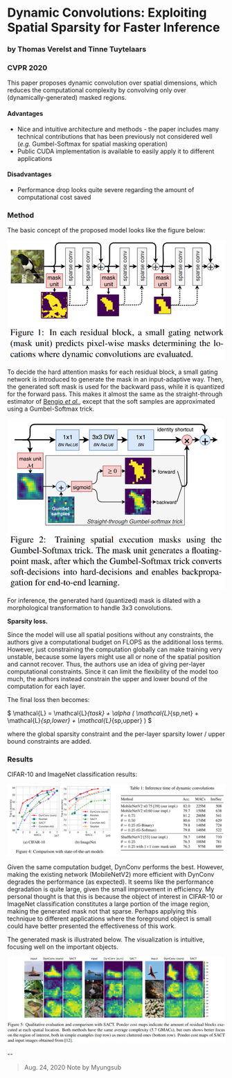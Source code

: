 # Dynamic Convolutions: Exploiting Spatial Sparsity for Faster Inference
### by Thomas Verelst and Tinne Tuytelaars
### CVPR 2020

This paper proposes dynamic convolution over spatial dimensions, which reduces the computational complexity by convolving only over (dynamically-generated) masked regions.

#### Advantages

- Nice and intuitive architecture and methods - the paper includes many technical contributions that has been previously not considered well (*e.g.* Gumbel-Softmax for spatial masking operation)
- Public CUDA implementation is available to easily apply it to different applications

#### Disadvantages

- Performance drop looks quite severe regarding the amount of computational cost saved


### Method

The basic concept of the proposed model looks like the figure below:

![model](../img/dynamic-conv-sparsity/model.png)

To decide the hard attention masks for each residual block, a small gating network is introduced to generate the mask in an input-adaptive way.
Then, the generated soft mask is used for the backward pass, while it is quantized for the forward pass.
This makes it almost the same as the straight-through estimator of [Bengio *et al.*](https://arxiv.org/abs/1308.3432), except that the soft samples are approximated using a Gumbel-Softmax trick.

![gumbel](../img/dynamic-conv-sparsity/gumbel-softmax-trick.png)

For inference, the generated hard (quantized) mask is dilated with a morphological transformation to handle 3x3 convolutions.

**Sparsity loss.**

Since the model will use all spatial positions without any constraints, the authors give a computational budget on FLOPS as the additional loss terms.
However, just constraining the computation globally can make training very unstable, because some layers might use all or none of the spatial position and cannot recover.
Thus, the authors use an idea of giving per-layer computational constraints.
Since it can limit the flexibility of the model too much, the authors instead constrain the upper and lower bound of the computation for each layer.

The final loss then becomes:

$ \mathcal{L} = \mathcal{L}_{task} + \alpha ( \mathcal{L}_{sp,net} + \mathcal{L}_{sp,lower} + \mathcal{L}_{sp,upper} ) $

where the global sparsity constraint and the per-layer sparsity lower / upper bound constraints are added.

### Results

CIFAR-10 and ImageNet classification results:

![quantitative](../img/dynamic-conv-sparsity/results.png)

Given the same computation budget, DynConv performs the best.
However, making the existing network (MobileNetV2) more efficient with DynConv degrades the performance (as expected).
It seems like the performance degradation is quite large, given the small improvement in efficiency.
My personal thought is that this is because the object of interest in CIFAR-10 or ImageNet classification constitutes a large portion of the image region, making the generated mask not that sparse.
Perhaps applying this technique to different applications where the foreground object is small could have better presented the effectiveness of this work.

The generated mask is illustrated below. The visualization is intuitive, focusing well on the important objects.

![visualization](../img/dynamic-conv-sparsity/visualizations.png)


--
> Aug. 24, 2020
> Note by Myungsub
